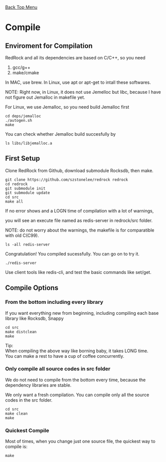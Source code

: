 [Back Top Menu](../README.md)

# Compile

## Enviroment for Compilation

RedRock and all its dependencies are based on C/C++, so you need 
1. gcc/g++
2. make/cmake

In MAC, use brew. In Linux, use apt or apt-get to intall these softwares.

NOTE: Right now, in Linux, it does not use Jemelloc but libc, because I have not figure out Jemalloc in makefile yet.

For Linux, we use Jemalloc, so you need build Jemalloc first
```
cd deps/jemalloc
./autogen.sh
make
```
You can check whether Jemalloc build succesfully by 
```
ls libs/libjemalloc.a
```
## First Setup

Clone RedRock from Github, download submodule Rocksdb, then make.
```
git clone https://github.com/szstonelee/redrock redrock
cd redrock
git submodule init
git submodule update
cd src
make all
```
If no error shows and a LOGN time of compilation with a lot of warnings, 

you will see an execute file named as redis-server in redrock/src folder.

NOTE: do not worry about the warnings, the makefile is for comparatible with old C(C99).
```
ls -all redis-server
```
Congratulation! You compiled sucessfully. 
You can go on to try it.
```
./redis-server
```
Use client tools like redis-cli, and test the basic commands like set/get.

## Compile Options
### From the bottom including every library
If you want everything new from beginning, including compiling each base library like Rocksdb, Snappy
```
cd src
make distclean
make
```
Tip:  
When compiling the above way like borning baby, it takes LONG time.  
You can make a rest to have a cup of coffee concurrently.
### Only compile all source codes in src folder
We do not need to compile from the bottom every time, because the dependency libraries are stable.

We only want a fresh compilation. You can compile only all the source codes in the src folder.
```
cd src
make clean
make
```
### Quickest Compile
Most of times, when you change just one source file, the quickest way to compile is: 
```
make
```



